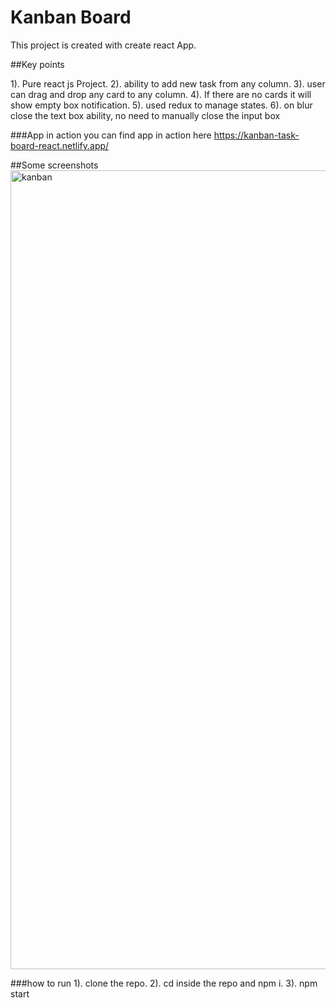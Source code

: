 # Kanban Board

This project is created with create react App.

##Key points

1). Pure react js Project.
2). ability to add new task from any column.
3). user can drag and drop any card to any column.
4). If there are no cards it will show empty box notification.
5). used redux to manage states.
6). on blur close the text box ability, no need to manually close the input box

###App in action
you can find app in action here
https://kanban-task-board-react.netlify.app/

##Some screenshots
<img width="1278" alt="kanban" src="https://user-images.githubusercontent.com/39944703/105128706-80e11500-5b09-11eb-8c18-67321f77cfbb.png">

###how to run
1). clone the repo.
2). cd inside the repo and npm i.
3). npm start
